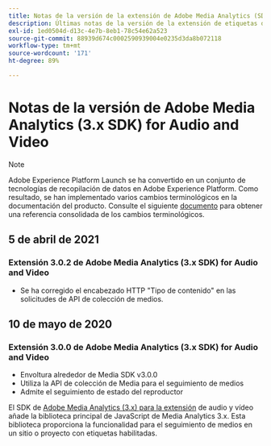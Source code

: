```yaml
---
title: Notas de la versión de la extensión de Adobe Media Analytics (SDK 3.x) para audio y vídeo
description: Últimas notas de la versión de la extensión de etiquetas de Adobe Media Analytics (3.x SDK) para audio y vídeo en Adobe Experience Platform.
exl-id: 1ed0504d-d13c-4e7b-8eb1-78c54e62a523
source-git-commit: 88939d674c0002590939004e0235d3da8b072118
workflow-type: tm+mt
source-wordcount: '171'
ht-degree: 89%

---
```


# Notas de la versión de Adobe Media Analytics (3.x SDK) for Audio and Video

>[!NOTE]
>
>Adobe Experience Platform Launch se ha convertido en un conjunto de tecnologías de recopilación de datos en Adobe Experience Platform. Como resultado, se han implementado varios cambios terminológicos en la documentación del producto. Consulte el siguiente [documento](../../../term-updates.md) para obtener una referencia consolidada de los cambios terminológicos.

## 5 de abril de 2021

### Extensión 3.0.2 de Adobe Media Analytics (3.x SDK) for Audio and Video

* Se ha corregido el encabezado HTTP &quot;Tipo de contenido&quot; en las solicitudes de API de colección de medios.

## 10 de mayo de 2020

### Extensión 3.0.0 de Adobe Media Analytics (3.x SDK) for Audio and Video

* Envoltura alrededor de Media SDK v3.0.0
* Utiliza la API de colección de Media para el seguimiento de medios
* Admite el seguimiento de estado del reproductor

El SDK de [Adobe Media Analytics (3.x) para la extensión](./overview.md) de audio y vídeo añade la biblioteca principal de JavaScript de Media Analytics 3.x. Esta biblioteca proporciona la funcionalidad para el seguimiento de medios en un sitio o proyecto con etiquetas habilitadas.

